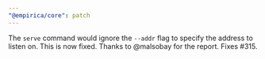 ```yaml
---
"@empirica/core": patch
---
```


The `serve` command would ignore the `--addr` flag to specify the address to
listen on. This is now fixed. Thanks to @malsobay for the report. Fixes #315.

